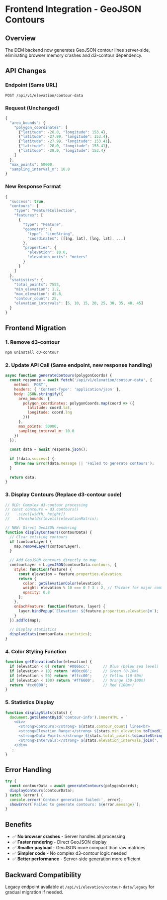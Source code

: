 # Frontend Integration - GeoJSON Contours

## Overview
The DEM backend now generates GeoJSON contour lines server-side, eliminating browser memory crashes and d3-contour dependency.

## API Changes

### Endpoint (Same URL)
```
POST /api/v1/elevation/contour-data
```

### Request (Unchanged)
```javascript
{
  "area_bounds": {
    "polygon_coordinates": [
      {"latitude": -28.0, "longitude": 153.4},
      {"latitude": -27.99, "longitude": 153.4},
      {"latitude": -27.99, "longitude": 153.41},
      {"latitude": -28.0, "longitude": 153.41},
      {"latitude": -28.0, "longitude": 153.4}
    ]
  },
  "max_points": 50000,
  "sampling_interval_m": 10.0
}
```

### New Response Format
```javascript
{
  "success": true,
  "contours": {
    "type": "FeatureCollection",
    "features": [
      {
        "type": "Feature",
        "geometry": {
          "type": "LineString", 
          "coordinates": [[lng, lat], [lng, lat], ...]
        },
        "properties": {
          "elevation": 10.0,
          "elevation_units": "meters"
        }
      }
    ]
  },
  "statistics": {
    "total_points": 7553,
    "min_elevation": 1.2,
    "max_elevation": 45.8,
    "contour_count": 25,
    "elevation_intervals": [5, 10, 15, 20, 25, 30, 35, 40, 45]
  }
}
```

## Frontend Migration

### 1. Remove d3-contour
```bash
npm uninstall d3-contour
```

### 2. Update API Call (Same endpoint, new response handling)
```javascript
async function generateContours(polygonCoords) {
  const response = await fetch('/api/v1/elevation/contour-data', {
    method: 'POST',
    headers: { 'Content-Type': 'application/json' },
    body: JSON.stringify({
      area_bounds: {
        polygon_coordinates: polygonCoords.map(coord => ({
          latitude: coord.lat,
          longitude: coord.lng
        }))
      },
      max_points: 50000,
      sampling_interval_m: 10.0
    })
  });
  
  const data = await response.json();
  
  if (!data.success) {
    throw new Error(data.message || 'Failed to generate contours');
  }
  
  return data;
}
```

### 3. Display Contours (Replace d3-contour code)
```javascript
// OLD: Complex d3-contour processing
// const contours = d3.contours()
//   .size([width, height])
//   .thresholds(levels)(elevationMatrix);

// NEW: Direct GeoJSON rendering
function displayContours(contourData) {
  // Clear existing contours
  if (contourLayer) {
    map.removeLayer(contourLayer);
  }
  
  // Add GeoJSON contours directly to map
  contourLayer = L.geoJSON(contourData.contours, {
    style: function(feature) {
      const elevation = feature.properties.elevation;
      return {
        color: getElevationColor(elevation),
        weight: elevation % 10 === 0 ? 3 : 2, // Thicker for major contours
        opacity: 0.8
      };
    },
    onEachFeature: function(feature, layer) {
      layer.bindPopup(`Elevation: ${feature.properties.elevation}m`);
    }
  }).addTo(map);
  
  // Display statistics
  displayStats(contourData.statistics);
}
```

### 4. Color Styling Function
```javascript
function getElevationColor(elevation) {
  if (elevation < 0) return '#0066cc';      // Blue (below sea level)
  if (elevation < 10) return '#00cc66';     // Green (0-10m)
  if (elevation < 50) return '#ffcc00';     // Yellow (10-50m)
  if (elevation < 100) return '#ff6600';    // Orange (50-100m)
  return '#cc0000';                         // Red (100m+)
}
```

### 5. Statistics Display
```javascript
function displayStats(stats) {
  document.getElementById('contour-info').innerHTML = `
    <div>
      <strong>Contours:</strong> ${stats.contour_count} lines<br>
      <strong>Elevation Range:</strong> ${stats.min_elevation.toFixed(1)}m - ${stats.max_elevation.toFixed(1)}m<br>
      <strong>Data Points:</strong> ${stats.total_points.toLocaleString()}<br>
      <strong>Intervals:</strong> ${stats.elevation_intervals.join(', ')}m
    </div>
  `;
}
```

## Error Handling
```javascript
try {
  const contourData = await generateContours(polygonCoords);
  displayContours(contourData);
} catch (error) {
  console.error('Contour generation failed:', error);
  showError(`Failed to generate contours: ${error.message}`);
}
```

## Benefits
- ✅ **No browser crashes** - Server handles all processing
- ✅ **Faster rendering** - Direct GeoJSON display
- ✅ **Smaller payload** - GeoJSON more compact than raw matrices
- ✅ **Simpler code** - No complex d3-contour logic needed
- ✅ **Better performance** - Server-side generation more efficient

## Backward Compatibility
Legacy endpoint available at `/api/v1/elevation/contour-data/legacy` for gradual migration if needed. 